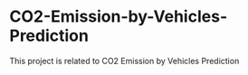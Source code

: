# CO2-Emission-by-Vehicles-Prediction
This project is related to CO2 Emission by Vehicles Prediction
